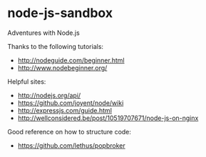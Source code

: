 node-js-sandbox
===============

Adventures with Node.js

Thanks to the following tutorials:
* http://nodeguide.com/beginner.html
* http://www.nodebeginner.org/

Helpful sites:
* http://nodejs.org/api/
* https://github.com/joyent/node/wiki
* http://expressjs.com/guide.html
* http://wellconsidered.be/post/10519707671/node-js-on-nginx

Good reference on how to structure code:
* https://github.com/lethus/popbroker